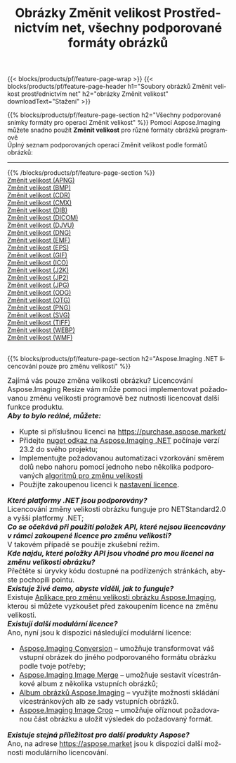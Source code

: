 ﻿---
title: Obrázky Změnit velikost Prostřednictvím net, všechny podporované formáty obrázků 
weight: 3920
url: /cs/net/resize 
lang: cs
langdirlevel: 2
locales: zh-hans,ja,it,ru,de,es,fr,nl,id,lt,pl,pt,vi,tr,ko,zh-hant,ar,hi,th,sv,cs,uk,he
description: Pomocí Aspose.Imaging můžete snadno Změnit velikost obrázky přes net
---

{{< blocks/products/pf/feature-page-wrap >}}
{{< blocks/products/pf/feature-page-header h1="Soubory obrázků Změnit velikost prostřednictvím net" h2="obrázky Změnit velikost" downloadText="Stažení" >}}


{{% blocks/products/pf/feature-page-section  h2="Všechny podporované snímky formáty pro operaci Změnit velikost" %}}
Pomocí Aspose.Imaging můžete snadno použít **Změnit velikost** pro různé formáty obrázků programově
<br/>
Úplný seznam podporovaných operací Změnit velikost podle formátů obrázků:
<hr/>
{{% /blocks/products/pf/feature-page-section %}}
<div class="container-fluid productfamilypage bg-gray">
    <div class="convertypes bg-gray agp-content section">
        <div class="container">
		<div class="row other-converters">
		    <div class='col-md-2 other-converter remove-lp remove-rp'><a href="/imaging/cs/net/resize/apng" >Změnit velikost (APNG)</a></div><div class='col-md-2 other-converter remove-lp remove-rp'><a href="/imaging/cs/net/resize/bmp" >Změnit velikost (BMP)</a></div><div class='col-md-2 other-converter remove-lp remove-rp'><a href="/imaging/cs/net/resize/cdr" >Změnit velikost (CDR)</a></div><div class='col-md-2 other-converter remove-lp remove-rp'><a href="/imaging/cs/net/resize/cmx" >Změnit velikost (CMX)</a></div><div class='col-md-2 other-converter remove-lp remove-rp'><a href="/imaging/cs/net/resize/dib" >Změnit velikost (DIB)</a></div><div class='col-md-2 other-converter remove-lp remove-rp'><a href="/imaging/cs/net/resize/dicom" >Změnit velikost (DICOM)</a></div><div class='col-md-2 other-converter remove-lp remove-rp'><a href="/imaging/cs/net/resize/djvu" >Změnit velikost (DJVU)</a></div><div class='col-md-2 other-converter remove-lp remove-rp'><a href="/imaging/cs/net/resize/dng" >Změnit velikost (DNG)</a></div><div class='col-md-2 other-converter remove-lp remove-rp'><a href="/imaging/cs/net/resize/emf" >Změnit velikost (EMF)</a></div><div class='col-md-2 other-converter remove-lp remove-rp'><a href="/imaging/cs/net/resize/eps" >Změnit velikost (EPS)</a></div><div class='col-md-2 other-converter remove-lp remove-rp'><a href="/imaging/cs/net/resize/gif" >Změnit velikost (GIF)</a></div><div class='col-md-2 other-converter remove-lp remove-rp'><a href="/imaging/cs/net/resize/ico" >Změnit velikost (ICO)</a></div><div class='col-md-2 other-converter remove-lp remove-rp'><a href="/imaging/cs/net/resize/j2k" >Změnit velikost (J2K)</a></div><div class='col-md-2 other-converter remove-lp remove-rp'><a href="/imaging/cs/net/resize/jp2" >Změnit velikost (JP2)</a></div><div class='col-md-2 other-converter remove-lp remove-rp'><a href="/imaging/cs/net/resize/jpg" >Změnit velikost (JPG)</a></div><div class='col-md-2 other-converter remove-lp remove-rp'><a href="/imaging/cs/net/resize/odg" >Změnit velikost (ODG)</a></div><div class='col-md-2 other-converter remove-lp remove-rp'><a href="/imaging/cs/net/resize/otg" >Změnit velikost (OTG)</a></div><div class='col-md-2 other-converter remove-lp remove-rp'><a href="/imaging/cs/net/resize/png" >Změnit velikost (PNG)</a></div><div class='col-md-2 other-converter remove-lp remove-rp'><a href="/imaging/cs/net/resize/svg" >Změnit velikost (SVG)</a></div><div class='col-md-2 other-converter remove-lp remove-rp'><a href="/imaging/cs/net/resize/tiff" >Změnit velikost (TIFF)</a></div><div class='col-md-2 other-converter remove-lp remove-rp'><a href="/imaging/cs/net/resize/webp" >Změnit velikost (WEBP)</a></div><div class='col-md-2 other-converter remove-lp remove-rp'><a href="/imaging/cs/net/resize/wmf" >Změnit velikost (WMF)</a></div>
                </div>
        </div>
    </div>
</div>
<br/>

{{% blocks/products/pf/feature-page-section  h2="Aspose.Imaging .NET licencování pouze pro změnu velikosti" %}}
<div style="font-size:16px;">
Zajímá vás pouze změna velikosti obrázku? Licencování Aspose.Imaging Resize vám může pomoci implementovat požadovanou změnu velikosti programově bez nutnosti licencovat další funkce produktu. <br/>
<i><b>Aby to bylo reálné, můžete:</b></i>
<ul>
<li>
Kupte si příslušnou licenci na <a href="https://purchase.aspose.market/">https://purchase.aspose.market/</a>
</li>
<li>
Přidejte <a href="https://www.nuget.org/packages/Aspose.Imaging">nuget odkaz na Aspose.Imaging .NET</a> počínaje verzí 23.2 do svého projektu;
</li>
<li>
Implementujte požadovanou automatizaci vzorkování směrem dolů nebo nahoru pomocí jednoho nebo několika podporovaných <a href="https://reference.aspose.com/imaging/net/aspose.imaging/resizetype/">algoritmů pro změnu velikosti</a>
</li>
<li>
Použijte zakoupenou licenci k <a href="https://docs.aspose.com/imaging/net/licensing/">nastavení licence</a>.
</li>
</ul>
<i><b>Které platformy .NET jsou podporovány?</b></i> <br/>
Licencování změny velikosti obrázku funguje pro NETStandard2.0 a vyšší platformy .NET;<br/>
<i><b>Co se očekává při použití položek API, které nejsou licencovány v rámci zakoupené licence pro změnu velikosti?</b></i><br/>
V takovém případě se použije zkušební režim.<br/>
<i><b>Kde najdu, které položky API jsou vhodné pro mou licenci na změnu velikosti obrázku?</b></i><br/>
Přečtěte si úryvky kódu dostupné na podřízených stránkách, abyste pochopili pointu.<br/>
<i><b>Existuje živé demo, abyste viděli, jak to funguje?</b></i><br/>
Existuje <a href="https://products.aspose.app/imaging/cs/image-resize/">Aplikace pro změnu velikosti obrázku Aspose.Imaging</a>, kterou si můžete vyzkoušet před zakoupením licence na změnu velikosti. <br/>
<i><b>Existují další modulární licence?</b></i><br/>
Ano, nyní jsou k dispozici následující modulární licence:<br/>
<ul>
<li>
<a href="https://products.aspose.com/imaging/cs/net/conversion/">Aspose.Imaging Conversion</a> – umožňuje transformovat váš vstupní obrázek do jiného podporovaného formátu obrázku podle tvoje potřeby;
</li>
<li>
<a href="https://products.aspose.com/imaging/cs/net/merge/">Aspose.Imaging Image Merge</a> – umožňuje sestavit vícestránkové album z několika vstupních obrázků;
</li>
<li>
<a href="https://products.aspose.com/imaging/cs/net/merge/">Album obrázků Aspose.Imaging</a> – využijte možnosti skládání vícestránkových alb ze sady vstupních obrázků.
</li>
<li>
<a href="https://products.aspose.com/imaging/cs/net/crop/">Aspose.Imaging Image Crop</a> – umožňuje oříznout požadovanou část obrázku a uložit výsledek do požadovaný formát.
</li>
</ul>
<i><b>Existuje stejná příležitost pro další produkty Aspose?</b></i><br/>
Ano, na adrese <a href="https://aspose.market">https://aspose.market</a> jsou k dispozici další možnosti modulárního licencování.
</div>
<br/>
